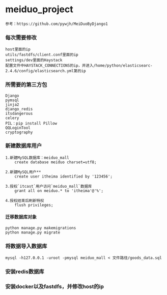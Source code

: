 # meiduo_project
    参考：https://github.com/pywjh/MeiDuoByDjango1

### 每次需要修改
    host里面的ip
    utils/fastdfs/client.conf里面的ip
    settings/dev里面的Haystack
    配置文件中HAYSTACK_CONNECTIONS的ip，并进入/home/python/elasticsearc-2.4.6/config/elasticsearch.yml第的ip

### 所需要的第三方包
    Django
    pymsql
    jinja2
    django_redis
    itsdangerous
    celery
    PIL：pip install Pillow
    QQLoginTool
    cryptography

### 新建数据库用户
    1.新建MySQL数据库：meiduo_mall
        create database meiduo charset=utf8;

    2.新建MySQL用户**
        create user itheima identified by '123456';

    3.授权`itcast`用户访问`meiduo_mall`数据库
        grant all on meiduo.* to 'itheima'@'%';

    4.授权结束后刷新特权
        flush privileges;

#### 迁移数据库对象
    python manage.py makemigrations
    python manage.py migrate

### 将数据导入数据库
    mysql -h127.0.0.1 -uroot -pmysql meiduo_mall < 文件路径/goods_data.sql

### 安装redis数据库

### 安装docker以及fastdfs，并修改host的ip
